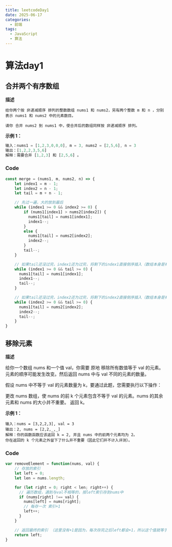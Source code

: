 ```yaml
---
title: leetcodeDay1
date: 2025-06-17
categories:
  - 前端
tags:
  - JavaScript
  - 算法
---
```


# 算法day1

## 合并两个有序数组

**描述**

```
给你两个按 非递减顺序 排列的整数数组 nums1 和 nums2，另有两个整数 m 和 n ，分别表示 nums1 和 nums2 中的元素数目。

请你 合并 nums2 到 nums1 中，使合并后的数组同样按 非递减顺序 排列。
```


**示例 1：**

```js
输入：nums1 = [1,2,3,0,0,0], m = 3, nums2 = [2,5,6], n = 3
输出：[1,2,2,3,5,6]
解释：需要合并 [1,2,3] 和 [2,5,6] 。
```

### Code

```js
const merge = (nums1, m, nums2, n) => {
    let index1 = m - 1;
    let index2 = n - 1;
    let tail = m + n - 1;

    // 先过一遍，大的放到最后
    while (index1 >= 0 && index2 >= 0) {
        if (nums1[index1] > nums2[index2]) {
          nums1[tail] = nums1[index1];
          index1--;
        }
        else {
          nums1[tail] = nums2[index2];
          index2--;
        }
        tail--;
    }

    // 如果tail还没过完，index1还为过完，将剩下的index1直接倒序插入（数组本身是有序的）
    while (index1 >= 0 && tail >= 0) {
      nums1[tail] = nums1[index1];
      index1--;
      tail--;
    }

    // 如果tail还没过完，index2还为过完，将剩下的index2直接倒序插入（数组本身是有序的）
    while (index2 >= 0 && tail >= 0) {
      nums1[tail] = nums2[index2];
      index2--;
      tail--;
    }
}
```


## 移除元素

**描述**

给你一个数组 nums 和一个值 val，你需要 原地 移除所有数值等于 val 的元素。元素的顺序可能发生改变。然后返回 nums 中与 val 不同的元素的数量。

假设 nums 中不等于 val 的元素数量为 k，要通过此题，您需要执行以下操作：

更改 nums 数组，使 nums 的前 k 个元素包含不等于 val 的元素。nums 的其余元素和 nums 的大小并不重要。
返回 k。

**示例 1：**

```
输入：nums = [3,2,2,3], val = 3
输出：2, nums = [2,2,_,_]
解释：你的函数函数应该返回 k = 2, 并且 nums 中的前两个元素均为 2。
你在返回的 k 个元素之外留下了什么并不重要（因此它们并不计入评测）。
```

### Code

```javascript
var removeElement = function(nums, val) {
    // 存放的索引
    let left = 0;
    let len = nums.length;

    for (let right = 0; right < len; right++) {
      // 遍历数组，遇到与val不相等的，按left索引存到nums中
      if (nums[right] !== val) {
        nums[left] = nums[right];
        // 每存一次 索引+1
        left++;
      }
    }

    // 返回最终的索引 （这里没有+1是因为，每次存完之后left都会+1，所以这个值就等于数组的长度）
    return left;
}
```

